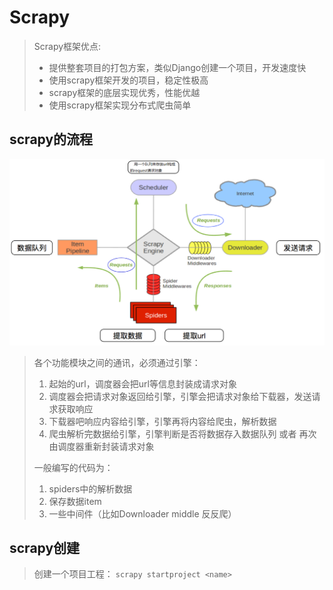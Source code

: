 # Scrapy

> Scrapy框架优点:
>
> * 提供整套项目的打包方案，类似Django创建一个项目，开发速度快
> * 使用scrapy框架开发的项目，稳定性极高
> * scrapy框架的底层实现优秀，性能优越
> * 使用scrapy框架实现分布式爬虫简单

## scrapy的流程

![](images\scrapy工作流程.png)

> 各个功能模块之间的通讯，必须通过引擎：
>
> 1. 起始的url，调度器会把url等信息封装成请求对象
> 2. 调度器会把请求对象返回给引擎，引擎会把请求对象给下载器，发送请求获取响应
> 3. 下载器吧响应内容给引擎，引擎再将内容给爬虫，解析数据
> 4. 爬虫解析完数据给引擎，引擎判断是否将数据存入数据队列 或者 再次由调度器重新封装请求对象
>
> 一般编写的代码为：
>
> 1. spiders中的解析数据
> 2. 保存数据item
> 3. 一些中间件（比如Downloader middle 反反爬）

## scrapy创建

> 创建一个项目工程： `scrapy startproject <name>`
>
> 


